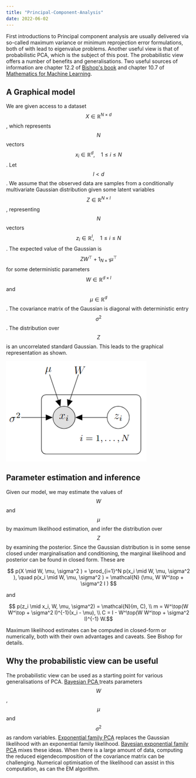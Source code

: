 ```yaml
---
title: "Principal-Component-Analysis"
date: 2022-06-02
---
```


First introductions to Principal component analysis are usually delivered via so-called maximum variance or minimum reprojection error formulations, both of with lead to eigenvalue problems. Another useful view is that of probabilistic PCA, which is the subject of this post. The probabilistic view offers a number of benefits and generalisations. Two useful sources of information are chapter 12.2 of [Bishop's book](https://www.microsoft.com/en-us/research/uploads/prod/2006/01/Bishop-Pattern-Recognition-and-Machine-Learning-2006.pdf) and chapter 10.7 of [Mathematics for Machine Learning](https://mml-book.github.io/book/mml-book.pdf).

## A Graphical model
We are given access to a dataset $$X \in \mathbb{R}^{N \times d}$$, which represents $$N$$ vectors $$x_i \in \mathbb{R}^d, \quad 1 \leq i \leq N$$. Let $$ l < d$$. We assume that the observed data are samples from a conditionally multivariate Gaussian distribution given some latent variables $$Z \in \mathbb{R}^{N \times l}$$, representing $$N$$ vectors $$z_i \in \mathbb{R}^l, \quad 1 \leq i \leq N$$. The expected value of the Gaussian is $$ Z W^\top + 1_{N \times 1} \mu^\top $$ for some deterministic parameters $$W \in \mathbb{R}^{d \times l}$$ and $$\mu \in \mathbb{R}^{d}$$. The covariance matrix of the Gaussian is diagonal with deterministic entry $$\sigma^2$$. The distribution over $$Z$$ is an uncorrelated standard Gaussian. This leads to the graphical representation as shown.

![PCA](pca.PNG)

## Parameter estimation and inference
Given our model, we may estimate the values of $$W$$ and $$\mu$$ by maximum likelihood estimation, and infer the distribution over $$Z$$ by examining the posterior. Since the Gaussian distribution is in some sense closed under marginalisation and conditioning, the marginal likelihood and posterior can be found in closed form. These are

$$ p(X \mid W, \mu, \sigma^2 ) = \prod_{i=1}^N p(x_i \mid W, \mu, \sigma^2 ), \quad p(x_i \mid W, \mu, \sigma^2 ) = \mathcal{N} (\mu, W W^\top + \sigma^2 I ) $$

and

$$ p(z_i \mid x_i, W, \mu, \sigma^2) = \mathcal{N}(m, C), \\
m = W^\top(W W^\top + \sigma^2 I)^{-1}(x_i - \mu), \\
C = I - W^\top(W W^\top + \sigma^2 I)^{-1} W.$$

Maximum likelihood estimates can be computed in closed-form or numerically, both with their own advantages and caveats. See Bishop for details. 

## Why the probabilistic view can be useful
The probabilistic view can be used as a starting point for various generalisations of PCA. [Bayesian PCA ](https://proceedings.neurips.cc/paper/1998/file/c88d8d0a6097754525e02c2246d8d27f-Paper.pdf) treats parameters $$W$$, $$\mu$$ and $$\sigma^2$$ as random variables. [Exponential family PCA](https://proceedings.neurips.cc/paper/2001/file/f410588e48dc83f2822a880a68f78923-Paper.pdf) replaces the Gaussian likelihood with an exponential family likelihood. [Bayesian exponential family PCA](https://papers.nips.cc/paper/2008/hash/5f0f5e5f33945135b874349cfbed4fb9-Abstract.html) mixes these ideas. When there is a large amount of data, computing the reduced eigendecomposition of the covariance matrix can be challenging. Numerical optimisation of the likelihood can assist in this computation, as can the EM algorithm. 
